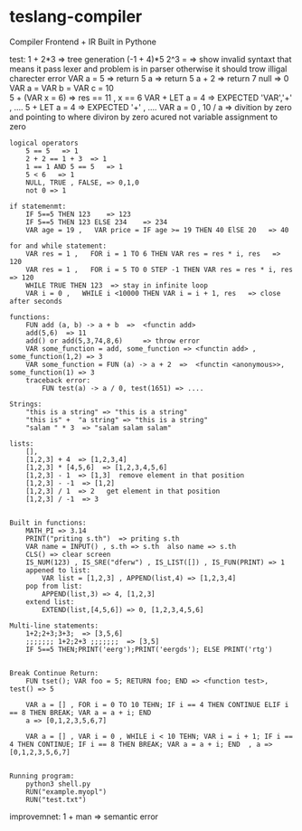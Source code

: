 # teslang-compiler
Compiler Frontend  +  IR  Built  in Pythone



test:
    1 + 2*3  => tree generation
    (-1 + 4)*5
    2^3
    =  => show invalid syntaxt that means it pass lexer and problem is in parser otherwise it should trow illigal charecter error
    VAR a = 5   => return 5
    a   => return 5
    a + 2   => return 7
    null    =>  0
    VAR a = VAR b = VAR c = 10    
    5 + (VAR x = 6)   =>  res == 11 , x == 6
    VAR + LET a = 4   => EXPECTED 'VAR','+' , ....
    5 + LET a = 4   => EXPECTED '+' , ....
    VAR a = 0 , 10 / a  => divition by zero and pointing to where diviron by zero acured not variable assignment to zero     

    logical operators
        5 == 5   => 1
        2 + 2 == 1 + 3  => 1
        1 == 1 AND 5 == 5   => 1
        5 < 6   => 1
        NULL, TRUE , FALSE, => 0,1,0
        not 0 => 1
        
    if statemenmt:
        IF 5==5 THEN 123    => 123
        IF 5==5 THEN 123 ELSE 234    => 234
        VAR age = 19 ,   VAR price = IF age >= 19 THEN 40 ElSE 20   => 40     
        
    for and while statement:
        VAR res = 1 ,   FOR i = 1 TO 6 THEN VAR res = res * i, res   => 120
        VAR res = 1 ,   FOR i = 5 TO 0 STEP -1 THEN VAR res = res * i, res   => 120
        WHILE TRUE THEN 123  => stay in infinite loop
        VAR i = 0 ,   WHILE i <10000 THEN VAR i = i + 1, res   => close after seconds
         
    functions:
        FUN add (a, b) -> a + b  =>  <functin add>
        add(5,6)  => 11
        add() or add(5,3,74,8,6)     => throw error
        VAR some_function = add, some_function => <functin add> , some_function(1,2) => 3
        VAR some_function = FUN (a) -> a + 2  =>  <functin <anonymous>>, some_function(1) => 3
        traceback error:
            FUN test(a) -> a / 0, test(1651) => ....

    Strings:
        "this is a string" => "this is a string"
        "this is" +  "a string" => "this is a string"
        "salam " * 3  => "salam salam salam"

    lists:
        [],
        [1,2,3] + 4  => [1,2,3,4]
        [1,2,3] * [4,5,6]  => [1,2,3,4,5,6]
        [1,2,3] - 1  => [1,3]  remove element in that position
        [1,2,3] - -1  => [1,2]
        [1,2,3] / 1  => 2   get element in that position
        [1,2,3] / -1  => 3 


    Built in functions:
        MATH_PI => 3.14
        PRINT("priting s.th")  => priting s.th
        VAR name = INPUT() , s.th => s.th  also name => s.th
        CLS() => clear screen
        IS_NUM(123) , IS_SRE("dferw") , IS_LIST([]) , IS_FUN(PRINT) => 1
        appened to list:
            VAR list = [1,2,3] , APPEND(list,4) => [1,2,3,4]
        pop from list:
            APPEND(list,3) => 4, [1,2,3]
        extend list:
            EXTEND(list,[4,5,6]) => 0, [1,2,3,4,5,6]

    Multi-line statements:
        1+2;2+3;3+3;  => [3,5,6]
        ;;;;;;; 1+2;2+3 ;;;;;;;  => [3,5]
        IF 5==5 THEN;PRINT('eerg');PRINT('eergds'); ELSE PRINT('rtg')


    Break Continue Return:
        FUN tset(); VAR foo = 5; RETURN foo; END => <function test>,  test() => 5

        VAR a = [] , FOR i = 0 TO 10 TEHN; IF i == 4 THEN CONTINUE ELIF i == 8 THEN BREAK; VAR a = a + i; END
        a => [0,1,2,3,5,6,7] 

        VAR a = [] , VAR i = 0 , WHILE i < 10 TEHN; VAR i = i + 1; IF i == 4 THEN CONTINUE; IF i == 8 THEN BREAK; VAR a = a + i; END  , a => [0,1,2,3,5,6,7]
            

    Running program:
        python3 shell.py
        RUN("example.myopl")
        RUN("test.txt")


    

improvemnet:
    1 + man  => semantic error 
 

